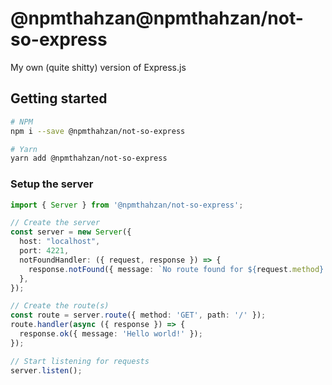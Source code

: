 # @npmthahzan@npmthahzan/not-so-express

My own (quite shitty) version of Express.js

## Getting started

```bash
# NPM
npm i --save @npmthahzan/not-so-express

# Yarn
yarn add @npmthahzan/not-so-express
```

### Setup the server

```typescript
import { Server } from '@npmthahzan/not-so-express';

// Create the server
const server = new Server({
  host: "localhost",
  port: 4221,
  notFoundHandler: ({ request, response }) => {
    response.notFound({ message: `No route found for ${request.method} ${request.path}` });
  },
});

// Create the route(s)
const route = server.route({ method: 'GET', path: '/' });
route.handler(async ({ response }) => {
  response.ok({ message: 'Hello world!' });
});

// Start listening for requests
server.listen();
```
